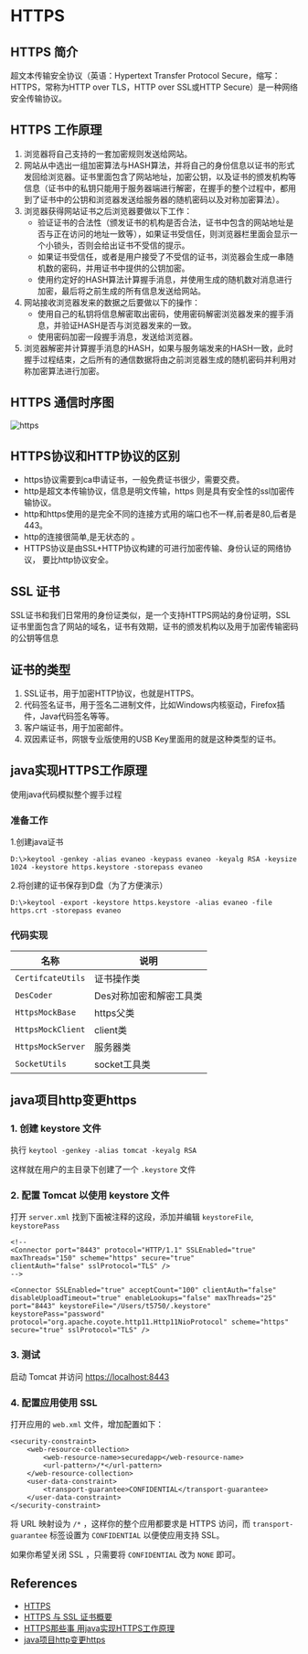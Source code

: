 # HTTPS

## HTTPS 简介
超文本传输安全协议（英语：Hypertext Transfer Protocol Secure，缩写：HTTPS，常称为HTTP over TLS，HTTP over SSL或HTTP Secure）是一种网络安全传输协议。

## HTTPS 工作原理
1. 浏览器将自己支持的一套加密规则发送给网站。
1. 网站从中选出一组加密算法与HASH算法，并将自己的身份信息以证书的形式发回给浏览器。证书里面包含了网站地址，加密公钥，以及证书的颁发机构等信息（证书中的私钥只能用于服务器端进行解密，在握手的整个过程中，都用到了证书中的公钥和浏览器发送给服务器的随机密码以及对称加密算法）。
1. 浏览器获得网站证书之后浏览器要做以下工作：  
    - 验证证书的合法性（颁发证书的机构是否合法，证书中包含的网站地址是否与正在访问的地址一致等），如果证书受信任，则浏览器栏里面会显示一个小锁头，否则会给出证书不受信的提示。
    - 如果证书受信任，或者是用户接受了不受信的证书，浏览器会生成一串随机数的密码，并用证书中提供的公钥加密。
    - 使用约定好的HASH算法计算握手消息，并使用生成的随机数对消息进行加密，最后将之前生成的所有信息发送给网站。
1. 网站接收浏览器发来的数据之后要做以下的操作：
    - 使用自己的私钥将信息解密取出密码，使用密码解密浏览器发来的握手消息，并验证HASH是否与浏览器发来的一致。
    - 使用密码加密一段握手消息，发送给浏览器。
1. 浏览器解密并计算握手消息的HASH，如果与服务端发来的HASH一致，此时握手过程结束，之后所有的通信数据将由之前浏览器生成的随机密码并利用对称加密算法进行加密。

## HTTPS 通信时序图
![https](https://www.wailian.work/images/2018/03/15/https.png)

## HTTPS协议和HTTP协议的区别
- https协议需要到ca申请证书，一般免费证书很少，需要交费。
- http是超文本传输协议，信息是明文传输，https 则是具有安全性的ssl加密传输协议。
- http和https使用的是完全不同的连接方式用的端口也不一样,前者是80,后者是443。
- http的连接很简单,是无状态的 。
- HTTPS协议是由SSL+HTTP协议构建的可进行加密传输、身份认证的网络协议， 要比http协议安全。

## SSL 证书
SSL证书和我们日常用的身份证类似，是一个支持HTTPS网站的身份证明，SSL证书里面包含了网站的域名，证书有效期，证书的颁发机构以及用于加密传输密码的公钥等信息

## 证书的类型
1. SSL证书，用于加密HTTP协议，也就是HTTPS。
1. 代码签名证书，用于签名二进制文件，比如Windows内核驱动，Firefox插件，Java代码签名等等。
1. 客户端证书，用于加密邮件。
1. 双因素证书，网银专业版使用的USB Key里面用的就是这种类型的证书。

## java实现HTTPS工作原理
使用java代码模拟整个握手过程

### 准备工作
1.创建java证书
```
D:\>keytool -genkey -alias evaneo -keypass evaneo -keyalg RSA -keysize 1024 -keystore https.keystore -storepass evaneo
```

2.将创建的证书保存到D盘（为了方便演示）
```
D:\>keytool -export -keystore https.keystore -alias evaneo -file https.crt -storepass evaneo
```

### 代码实现

名称 | 说明
------|------
`CertifcateUtils` | 证书操作类
`DesCoder` | Des对称加密和解密工具类
`HttpsMockBase` | https父类
`HttpsMockClient` | client类
`HttpsMockServer` | 服务器类
`SocketUtils` | socket工具类

## java项目http变更https
### 1. 创建 keystore 文件
执行 ```keytool -genkey -alias tomcat -keyalg RSA```

这样就在用户的主目录下创建了一个 `.keystore` 文件

### 2. 配置 Tomcat 以使用 keystore 文件
打开 `server.xml` 找到下面被注释的这段，添加并编辑 `keystoreFile`, `keystorePass`
```
<!--
<Connector port="8443" protocol="HTTP/1.1" SSLEnabled="true"
maxThreads="150" scheme="https" secure="true"
clientAuth="false" sslProtocol="TLS" />
-->

<Connector SSLEnabled="true" acceptCount="100" clientAuth="false"
disableUploadTimeout="true" enableLookups="false" maxThreads="25"
port="8443" keystoreFile="/Users/t5750/.keystore" keystorePass="password"
protocol="org.apache.coyote.http11.Http11NioProtocol" scheme="https"
secure="true" sslProtocol="TLS" />
```

### 3. 测试
启动 Tomcat 并访问 [https://localhost:8443](https://localhost:8443)

### 4. 配置应用使用 SSL
打开应用的 `web.xml` 文件，增加配置如下：
```
<security-constraint>
	<web-resource-collection>
		<web-resource-name>securedapp</web-resource-name>
		<url-pattern>/*</url-pattern>
	</web-resource-collection>
	<user-data-constraint>
		<transport-guarantee>CONFIDENTIAL</transport-guarantee>
	</user-data-constraint>
</security-constraint>
```

将 URL 映射设为 `/*` ，这样你的整个应用都要求是 HTTPS 访问，而 `transport-guarantee` 标签设置为 `CONFIDENTIAL` 以便使应用支持 SSL。

如果你希望关闭 SSL ，只需要将 `CONFIDENTIAL` 改为 `NONE` 即可。

## References
- [HTTPS](http://www.java2s.com/Tutorial/Java/0490__Security/0880__HTTPS.htm)
- [HTTPS 与 SSL 证书概要](http://www.runoob.com/w3cnote/https-ssl-intro.html)
- [HTTPS那些事 用java实现HTTPS工作原理](http://kingj.iteye.com/blog/2103662)
- [java项目http变更https](http://www.cnblogs.com/moon521/p/5948058.html)